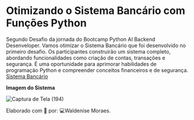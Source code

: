 # Otimizando o Sistema Bancário com Funções Python
Segundo Desafio da jornada  do Bootcamp Python AI Backend Desenveloper. Vamos otimizar o Sistema Bancário que foi desenvolvido no primeiro desafio. Os participantes construirão um sistema completo, abordando funcionalidades como criação de contas, transações e segurança. É uma oportunidade para aprimorar habilidades de programação Python e compreender conceitos financeiros e de segurança.
[Sistema Bancário](Ouput)

**Imagem do Sistema**


![Captura de Tela (194)](https://github.com/WaldeniseMoraes/Otimizando-o-Sistema-Bancario-com-Funcoes-Python/assets/161647255/946bf701-9922-47f2-9703-896cbc6712cf)


Elaborado com 💌 por: 💻Waldenise Moraes.
